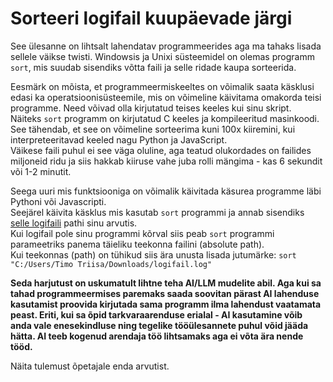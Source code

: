 # Sorteeri logifail kuupäevade järgi

See ülesanne on lihtsalt lahendatav programmeerides aga ma tahaks lisada sellele väikse twisti.
Windowsis ja Unixi süsteemidel on olemas programm `sort`, mis suudab sisendiks võtta faili ja selle ridade kaupa sorteerida.

Eesmärk on mõista, et programmeermiskeeltes on võimalik saata käsklusi edasi ka operatsioonisüsteemile, mis on võimeline käivitama omakorda teisi programme. Need võivad olla kirjutatud teises keeles kui sinu skript.  
Näiteks `sort` programm on kirjutatud C keeles ja kompileeritud masinkoodi. See tähendab, et see on võimeline sorteerima kuni 100x kiiremini, kui interpreteeritavad keeled nagu Python ja JavaScript.  
Väikese faili puhul ei see väga oluline, aga teatud olukordades on failides miljoneid ridu ja siis hakkab kiiruse vahe juba rolli mängima - kas 6 sekundit või 1-2 minutit.

Seega uuri mis funktsiooniga on võimalik käivitada käsurea programme läbi Pythoni või Javascripti.  
Seejärel käivita käsklus mis kasutab `sort` programmi ja annab sisendiks [selle logifaili](https://raw.githubusercontent.com/timotr/harjutused/main/progre/it-skriptid/access.log) pathi sinu arvutis.  
Kui logifail pole sinu programmi kõrval siis peab `sort` programmi parameetriks panema täieliku teekonna failini (absolute path).  
Kui teekonnas (path) on tühikud siis ära unusta lisada jutumärke: `sort "C:/Users/Timo Triisa/Downloads/logifail.log"`

**Seda harjutust on uskumatult lihtne teha AI/LLM mudelite abil. Aga kui sa tahad programmeermises paremaks saada soovitan pärast AI lahenduse kasutamist proovida kirjutada sama programm ilma lahendust vaatamata peast. Eriti, kui sa õpid tarkvaraarenduse erialal - AI kasutamine võib anda vale enesekindluse ning tegelike tööülesannete puhul võid jääda hätta. AI teeb kogenud arendaja töö lihtsamaks aga ei võta ära nende tööd.**

Näita tulemust õpetajale enda arvutist.
